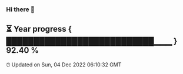 ### Hi there 👋
⏳ Year progress { ███████████████████████████▁▁▁ } 92.40 %
---
⏰ Updated on Sun, 04 Dec 2022 06:10:32 GMT

